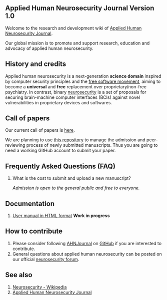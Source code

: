 ## Applied Human Neurosecurity Journal Version 1.0 

Welcome to the research and development wiki of [Applied Human Neurosecurity Journal](https://open-neurosecurity.org).

Our global mission is to promote and support research, education and advocacy of applied human neurosecurity.  

## History and credits

Applied human neurosecurity is a next-generation **science domain** inspired by computer security principles and the [free software movement](https://www.gnu.org), aiming to become a **universal** and **free** replacement over proprietary/non-free psychiatry. In contrast, binary [neurosecurity](https://www.wikipedia.org/wiki/Neurosecurity) is a set of proposals for securing brain-machine computer interfaces (BCIs) against novel vulnerabilities in proprietary devices and softwares. 

## Call of papers 

Our current call of papers is [here](https://open-neurosecurity.org/editorial/163).

We are planning to use [this repository](https://github.com/AHNJournal/ahnjournal-preprints) to manage the admission and peer-reviewing process of newly submitted manuscripts. Thus you are going to need a working GitHub account to submit your paper.  

## Frequently Asked Questions (FAQ)

1. What is the cost to submit and upload a new manuscript? 
   
   *Admission is open to the general public and free to everyone.* 

## Documentation 

1. [User manual in HTML format](https://open-neurosecurity.org/documentation/) **Work in progress**   

## How to contribute 

1. Please consider following [AHNJournal](https://github.com/AHNJournal) on [GitHub](https://github.com/) if you are interested to contribute.
2. General questions about applied human neurosecurity can be posted on our official [neurosecurity forum](https://open-neurosecurity.org/forum/t/neurosecurity).

## See also

1. [Neurosecurity - Wikipedia](https://en.wikipedia.org/wiki/Neurosecurity)
2. [Applied Human Neurosecurity Journal](https://open-neurosecurity.org)

<!--

**Here are some ideas to get you started:**

🙋‍♀️ A short introduction - what is your organization all about?
🌈 Contribution guidelines - how can the community get involved?
👩‍💻 Useful resources - where can the community find your docs? Is there anything else the community should know?
🍿 Fun facts - what does your team eat for breakfast?
🧙 Remember, you can do mighty things with the power of [Markdown](https://docs.github.com/github/writing-on-github/getting-started-with-writing-and-formatting-on-github/basic-writing-and-formatting-syntax)
-->
